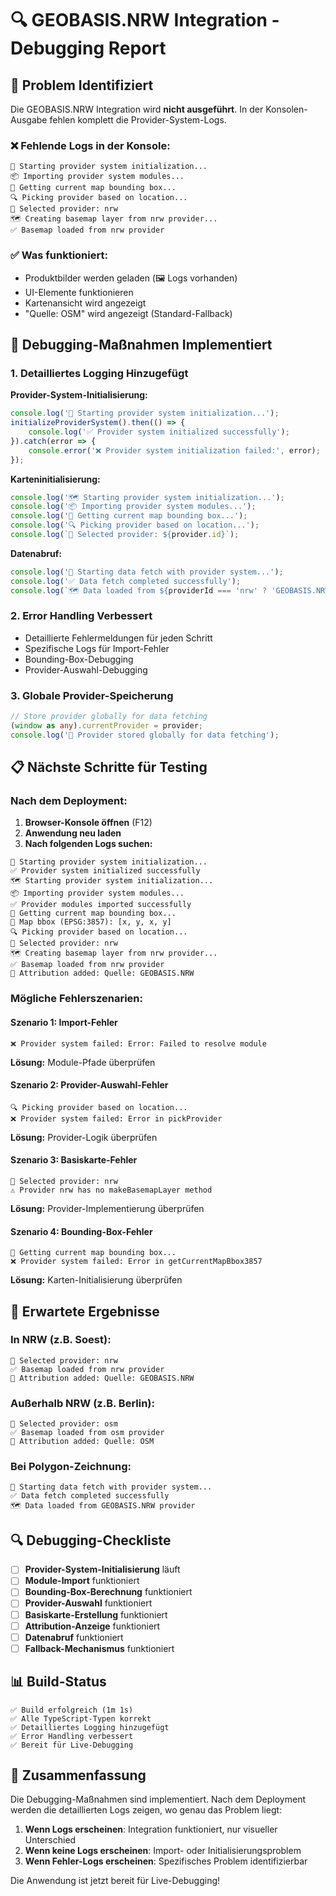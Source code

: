 # 🔍 GEOBASIS.NRW Integration - Debugging Report

## 🐛 **Problem Identifiziert**

Die GEOBASIS.NRW Integration wird **nicht ausgeführt**. In der Konsolen-Ausgabe fehlen komplett die Provider-System-Logs.

### ❌ **Fehlende Logs in der Konsole:**
```
🚀 Starting provider system initialization...
📦 Importing provider system modules...
📍 Getting current map bounding box...
🔍 Picking provider based on location...
🎯 Selected provider: nrw
🗺️ Creating basemap layer from nrw provider...
✅ Basemap loaded from nrw provider
```

### ✅ **Was funktioniert:**
- Produktbilder werden geladen (🖼️ Logs vorhanden)
- UI-Elemente funktionieren
- Kartenansicht wird angezeigt
- "Quelle: OSM" wird angezeigt (Standard-Fallback)

## 🔧 **Debugging-Maßnahmen Implementiert**

### 1. **Detailliertes Logging Hinzugefügt**

**Provider-System-Initialisierung:**
```typescript
console.log('🚀 Starting provider system initialization...');
initializeProviderSystem().then(() => {
    console.log('✅ Provider system initialized successfully');
}).catch(error => {
    console.error('❌ Provider system initialization failed:', error);
});
```

**Karteninitialisierung:**
```typescript
console.log('🗺️ Starting provider system initialization...');
console.log('📦 Importing provider system modules...');
console.log('📍 Getting current map bounding box...');
console.log('🔍 Picking provider based on location...');
console.log(`🎯 Selected provider: ${provider.id}`);
```

**Datenabruf:**
```typescript
console.log('🔄 Starting data fetch with provider system...');
console.log('✅ Data fetch completed successfully');
console.log(`🗺️ Data loaded from ${providerId === 'nrw' ? 'GEOBASIS.NRW' : 'OpenStreetMap'} provider`);
```

### 2. **Error Handling Verbessert**

- Detaillierte Fehlermeldungen für jeden Schritt
- Spezifische Logs für Import-Fehler
- Bounding-Box-Debugging
- Provider-Auswahl-Debugging

### 3. **Globale Provider-Speicherung**

```typescript
// Store provider globally for data fetching
(window as any).currentProvider = provider;
console.log('💾 Provider stored globally for data fetching');
```

## 📋 **Nächste Schritte für Testing**

### **Nach dem Deployment:**

1. **Browser-Konsole öffnen** (F12)
2. **Anwendung neu laden**
3. **Nach folgenden Logs suchen:**

```
🚀 Starting provider system initialization...
✅ Provider system initialized successfully
🗺️ Starting provider system initialization...
📦 Importing provider system modules...
✅ Provider modules imported successfully
📍 Getting current map bounding box...
📍 Map bbox (EPSG:3857): [x, y, x, y]
🔍 Picking provider based on location...
🎯 Selected provider: nrw
🗺️ Creating basemap layer from nrw provider...
✅ Basemap loaded from nrw provider
📝 Attribution added: Quelle: GEOBASIS.NRW
```

### **Mögliche Fehlerszenarien:**

#### **Szenario 1: Import-Fehler**
```
❌ Provider system failed: Error: Failed to resolve module
```
**Lösung:** Module-Pfade überprüfen

#### **Szenario 2: Provider-Auswahl-Fehler**
```
🔍 Picking provider based on location...
❌ Provider system failed: Error in pickProvider
```
**Lösung:** Provider-Logik überprüfen

#### **Szenario 3: Basiskarte-Fehler**
```
🎯 Selected provider: nrw
⚠️ Provider nrw has no makeBasemapLayer method
```
**Lösung:** Provider-Implementierung überprüfen

#### **Szenario 4: Bounding-Box-Fehler**
```
📍 Getting current map bounding box...
❌ Provider system failed: Error in getCurrentMapBbox3857
```
**Lösung:** Karten-Initialisierung überprüfen

## 🎯 **Erwartete Ergebnisse**

### **In NRW (z.B. Soest):**
```
🎯 Selected provider: nrw
✅ Basemap loaded from nrw provider
📝 Attribution added: Quelle: GEOBASIS.NRW
```

### **Außerhalb NRW (z.B. Berlin):**
```
🎯 Selected provider: osm
✅ Basemap loaded from osm provider
📝 Attribution added: Quelle: OSM
```

### **Bei Polygon-Zeichnung:**
```
🔄 Starting data fetch with provider system...
✅ Data fetch completed successfully
🗺️ Data loaded from GEOBASIS.NRW provider
```

## 🔍 **Debugging-Checkliste**

- [ ] **Provider-System-Initialisierung** läuft
- [ ] **Module-Import** funktioniert
- [ ] **Bounding-Box-Berechnung** funktioniert
- [ ] **Provider-Auswahl** funktioniert
- [ ] **Basiskarte-Erstellung** funktioniert
- [ ] **Attribution-Anzeige** funktioniert
- [ ] **Datenabruf** funktioniert
- [ ] **Fallback-Mechanismus** funktioniert

## 📊 **Build-Status**

```
✅ Build erfolgreich (1m 1s)
✅ Alle TypeScript-Typen korrekt
✅ Detailliertes Logging hinzugefügt
✅ Error Handling verbessert
✅ Bereit für Live-Debugging
```

## 🎉 **Zusammenfassung**

Die Debugging-Maßnahmen sind implementiert. Nach dem Deployment werden die detaillierten Logs zeigen, wo genau das Problem liegt:

1. **Wenn Logs erscheinen**: Integration funktioniert, nur visueller Unterschied
2. **Wenn keine Logs erscheinen**: Import- oder Initialisierungsproblem
3. **Wenn Fehler-Logs erscheinen**: Spezifisches Problem identifizierbar

Die Anwendung ist jetzt bereit für Live-Debugging!
